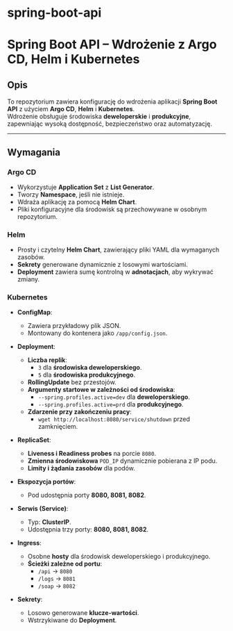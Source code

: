 # spring-boot-api

# Spring Boot API – Wdrożenie z Argo CD, Helm i Kubernetes

## Opis

To repozytorium zawiera konfigurację do wdrożenia aplikacji **Spring Boot API** z użyciem **Argo CD**, **Helm** i **Kubernetes**.  
Wdrożenie obsługuje środowiska **deweloperskie** i **produkcyjne**, zapewniając wysoką dostępność, bezpieczeństwo oraz automatyzację.

---

## Wymagania

### Argo CD
- Wykorzystuje **Application Set** z **List Generator**.
- Tworzy **Namespace**, jeśli nie istnieje.
- Wdraża aplikację za pomocą **Helm Chart**.
- Pliki konfiguracyjne dla środowisk są przechowywane w osobnym repozytorium.

### Helm
- Prosty i czytelny **Helm Chart**, zawierający pliki YAML dla wymaganych zasobów.
- **Sekrety** generowane dynamicznie z losowymi wartościami.
- **Deployment** zawiera sumę kontrolną w **adnotacjach**, aby wykrywać zmiany.

### Kubernetes
- **ConfigMap**:
  - Zawiera przykładowy plik JSON.
  - Montowany do kontenera jako `/app/config.json`.

- **Deployment**:
  - **Liczba replik**:
    - `3` dla **środowiska deweloperskiego**.
    - `5` dla **środowiska produkcyjnego**.
  - **RollingUpdate** bez przestojów.
  - **Argumenty startowe w zależności od środowiska**:
    - `--spring.profiles.active=dev` dla **deweloperskiego**.
    - `--spring.profiles.active=prd` dla **produkcyjnego**.
  - **Zdarzenie przy zakończeniu pracy**:
    - `wget http://localhost:8080/service/shutdown` przed zamknięciem.

- **ReplicaSet**:
  - **Liveness i Readiness probes** na porcie `8080`.
  - **Zmienna środowiskowa** `POD_IP` dynamicznie pobierana z IP podu.
  - **Limity i żądania zasobów** dla podów.

- **Ekspozycja portów**:
  - Pod udostępnia porty **8080, 8081, 8082**.

- **Serwis (Service)**:
  - Typ: **ClusterIP**.
  - Udostępnia trzy porty: **8080, 8081, 8082**.

- **Ingress**:
  - Osobne **hosty** dla środowisk deweloperskiego i produkcyjnego.
  - **Ścieżki zależne od portu**:
    - `/api` → `8080`
    - `/logs` → `8081`
    - `/soap` → `8082`

- **Sekrety**:
  - Losowo generowane **klucze-wartości**.
  - Wstrzykiwane do **Deployment**.
